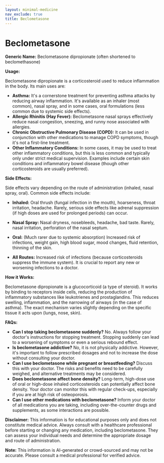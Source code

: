 ```yaml
---
layout: minimal-medicine
nav_exclude: true
title: Beclometasone
---
```


# Beclometasone

**Generic Name:** Beclometasone dipropionate (often shortened to beclomethasone)

**Usage:**

Beclometasone dipropionate is a corticosteroid used to reduce inflammation in the body.  Its main uses are:

* **Asthma:**  It's a cornerstone treatment for preventing asthma attacks by reducing airway inflammation. It's available as an inhaler (most common), nasal spray, and in some cases, oral formulations (less common due to systemic side effects).
* **Allergic Rhinitis (Hay Fever):**  Beclometasone nasal sprays effectively reduce nasal congestion, sneezing, and runny nose associated with allergies.
* **Chronic Obstructive Pulmonary Disease (COPD):**  It can be used in conjunction with other medications to manage COPD symptoms, though it's not a first-line treatment.
* **Other Inflammatory Conditions:** In some cases, it may be used to treat other inflammatory conditions, but this is less common and typically only under strict medical supervision.  Examples include certain skin conditions and inflammatory bowel disease (though other corticosteroids are usually preferred).

**Side Effects:**

Side effects vary depending on the route of administration (inhaled, nasal spray, oral). Common side effects include:

* **Inhaled:**  Oral thrush (fungal infection in the mouth), hoarseness, throat irritation, headache.  Rarely, serious side effects like adrenal suppression (if high doses are used for prolonged periods) can occur.
* **Nasal Spray:**  Nasal dryness, nosebleeds, headache, bad taste.  Rarely, nasal irritation, perforation of the nasal septum.
* **Oral:** (Much rarer due to systemic absorption)  Increased risk of infections, weight gain, high blood sugar, mood changes, fluid retention, thinning of the skin.

* **All Routes:**  Increased risk of infections (because corticosteroids suppress the immune system).  It is crucial to report any new or worsening infections to a doctor.

**How it Works:**

Beclometasone dipropionate is a glucocorticoid (a type of steroid). It works by binding to receptors inside cells, reducing the production of inflammatory substances like leukotrienes and prostaglandins. This reduces swelling, inflammation, and the narrowing of airways (in the case of asthma).  The exact mechanism varies slightly depending on the specific tissue it acts upon (lungs, nose, skin).

**FAQs:**

* **Can I stop taking beclometasone suddenly?**  No.  Always follow your doctor's instructions for stopping treatment.  Stopping suddenly can lead to a worsening of symptoms or even a serious rebound effect.
* **Is beclometasone addictive?**  No, it is not physically addictive.  However, it's important to follow prescribed dosages and not to increase the dose without consulting your doctor.
* **Can I use beclometasone while pregnant or breastfeeding?**  Discuss this with your doctor.  The risks and benefits need to be carefully weighed, and alternative treatments may be considered.
* **Does beclometasone affect bone density?**  Long-term, high-dose use of oral or high-dose inhaled corticosteroids can potentially affect bone density. Your doctor can monitor this with regular check-ups, especially if you are at high risk of osteoporosis.
* **Can I use other medications with beclometasone?**  Inform your doctor of all medications you are taking, including over-the-counter drugs and supplements, as some interactions are possible.


**Disclaimer:** This information is for educational purposes only and does not constitute medical advice.  Always consult with a healthcare professional before starting or changing any medication, including beclometasone.  They can assess your individual needs and determine the appropriate dosage and route of administration.


**Note:** This information is AI-generated or crowd-sourced and may not be accurate. Please consult a medical professional for verified advice.